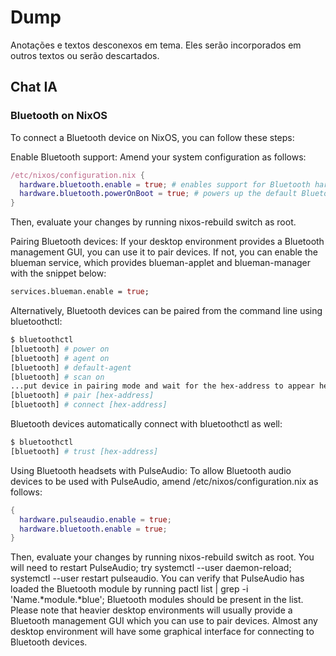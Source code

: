 # Dump

Anotações e textos desconexos em tema. Eles serão incorporados em outros textos ou serão descartados.

## Chat IA

### Bluetooth on NixOS

To connect a Bluetooth device on NixOS, you can follow these steps:
  
Enable Bluetooth support: Amend your system configuration as follows:

```nix
/etc/nixos/configuration.nix {
  hardware.bluetooth.enable = true; # enables support for Bluetooth hardware
  hardware.bluetooth.powerOnBoot = true; # powers up the default Bluetooth controller on boot
}
```

Then, evaluate your changes by running nixos-rebuild switch as root.

Pairing Bluetooth devices: If your desktop environment provides a Bluetooth management GUI, you can use it to pair devices. If not, you can enable the blueman service, which provides blueman-applet and blueman-manager with the snippet below:

```nix
services.blueman.enable = true;
```

Alternatively, Bluetooth devices can be paired from the command line using bluetoothctl:

```bash
$ bluetoothctl
[bluetooth] # power on
[bluetooth] # agent on
[bluetooth] # default-agent
[bluetooth] # scan on
...put device in pairing mode and wait for the hex-address to appear here...
[bluetooth] # pair [hex-address]
[bluetooth] # connect [hex-address]
```

Bluetooth devices automatically connect with bluetoothctl as well:

```bash
$ bluetoothctl
[bluetooth] # trust [hex-address]
```

Using Bluetooth headsets with PulseAudio: To allow Bluetooth audio devices to be used with PulseAudio, amend /etc/nixos/configuration.nix as follows:

```nix
{
  hardware.pulseaudio.enable = true;
  hardware.bluetooth.enable = true;
}
```

Then, evaluate your changes by running nixos-rebuild switch as root. You will need to restart PulseAudio; try systemctl --user daemon-reload; systemctl --user restart pulseaudio. You can verify that PulseAudio has loaded the Bluetooth module by running pactl list | grep -i 'Name.*module.*blue'; Bluetooth modules should be present in the list.
Please note that heavier desktop environments will usually provide a Bluetooth management GUI which you can use to pair devices. Almost any desktop environment will have some graphical interface for connecting to Bluetooth devices.

